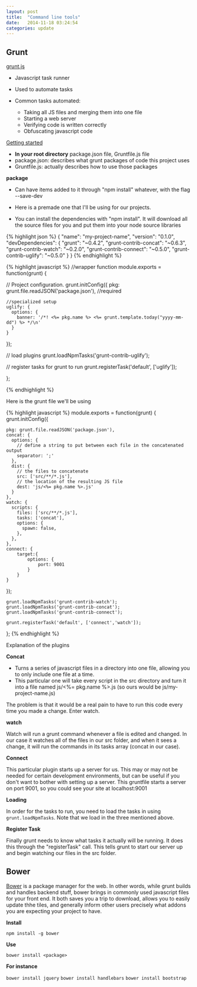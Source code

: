 ```yaml
---
layout: post
title:  "Command line tools"
date:   2014-11-18 03:24:54
categories: update
---
```


Grunt
------------------

[grunt.js](http://gruntjs.com/)

- Javascript task runner
- Used to automate tasks

- Common tasks automated:
	- Taking all JS files and merging them into one file
	- Starting a web server
	- Verifying code is written correctly
	- Obfuscating javascript code

[Getting started](http://gruntjs.com/getting-started)

- **In your root directory** package.json file, Gruntfile.js file
- package.json: describes what grunt packages of code this project uses
- Gruntfile.js: actually describes how to use those packages


**package**

- Can have items added to it through "npm install" whatever, with the flag --save-dev

- Here is a premade one that I'll be using for our projects.
- You can install the dependencies with "npm install". It will download all the source files for you and put them into your node source libraries

{% highlight json %}
{
  "name": "my-project-name",
  "version": "0.1.0",
  "devDependencies": {
    "grunt": "~0.4.2",
    "grunt-contrib-concat": "~0.6.3",
    "grunt-contrib-watch": "~0.2.0",
    "grunt-contrib-connect": "~0.5.0",
    "grunt-contrib-uglify": "~0.5.0"
  }
}
{% endhighlight %}


{% highlight javascript %}
//wrapper function
module.exports = function(grunt) {

  // Project configuration.
  grunt.initConfig({
    pkg: grunt.file.readJSON('package.json'), //required

    //specialized setup
    uglify: {
      options: {
        banner: '/*! <%= pkg.name %> <%= grunt.template.today("yyyy-mm-dd") %> */\n'
      }
    }
  });

  // load plugins
  grunt.loadNpmTasks('grunt-contrib-uglify');

  // register tasks for grunt to run
  grunt.registerTask('default', ['uglify']);

};

{% endhighlight %}


Here is the grunt file we'll be using

{% highlight javascript %}
module.exports = function(grunt) {
  grunt.initConfig({
    
    pkg: grunt.file.readJSON('package.json'),
    concat: {
      options: {
        // define a string to put between each file in the concatenated output
        separator: ';'
      },
      dist: {
        // the files to concatenate
        src: ['src/**/*.js'],
        // the location of the resulting JS file
        dest: 'js/<%= pkg.name %>.js'
      }
    },
    watch: {
      scripts: {
        files: ['src/**/*.js'],
        tasks: ['concat'],
        options: {
          spawn: false,
        },
      },
    },
    connect: {
        target:{
            options: {
                port: 9001
            }
        }
    }
      
  });
    

	grunt.loadNpmTasks('grunt-contrib-watch');
	grunt.loadNpmTasks('grunt-contrib-concat');
	grunt.loadNpmTasks('grunt-contrib-connect');

	grunt.registerTask('default', ['connect','watch']);
};
{% endhighlight %}

Explanation of the plugins

**Concat**

- Turns a series of javascript files in a directory into one file, allowing you to only include one file at a time.
- This particular one will take every script in the src directory and turn it into a file named js/<%= pkg.name %>.js (so ours would be js/my-project-name.js)

The problem is that it would be a real pain to have to run this code every time you made a change. Enter watch.

**watch**

Watch will run a grunt command whenever a file is edited and changed. In our case it watches all of the files in our src folder, and when it sees a change, it will run the commands in its tasks array (concat in our case). 

**Connect**

This particular plugin starts up a server for us. This may or may not be needed for certain development environments, but can be useful if you don't want to bother with setting up a server. This gruntfile starts a server on port 9001, so you could see your site at localhost:9001


**Loading**

In order for the tasks to run, you need to load the tasks in using `grunt.loadNpmTasks`. Note that we load in the three mentioned above.

**Register Task**

Finally grunt needs to know what tasks it actually will be running. It does this through the "registerTask" call. This tells grunt to start our server up and begin watching our files in the src folder.


Bower
------------------

[Bower](http://bower.io/) is a package manager for the web. In other words, while grunt builds and handles backend stuff, bower brings in commonly used javascript files for your front end. It both saves you a trip to download, allows you to easily update thhe tiles, and generally inform other users precisely what addons you are expecting your project to have.


**Install**

`npm install -g bower`

**Use**

`bower install <package>`

**For instance**

`bower install jquery`
`bower install handlebars`
`bower install bootstrap`
